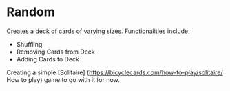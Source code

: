 # Random

Creates a deck of cards of varying sizes. Functionalities include:
- Shuffling
- Removing Cards from Deck
- Adding Cards to Deck

Creating a simple [Solitaire] (https://bicyclecards.com/how-to-play/solitaire/ How to play) game to go with it for now.
